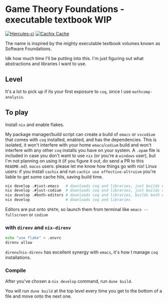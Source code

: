 # Game Theory Foundations - executable textbook WIP
[![Hercules-ci][Herc badge]][Herc link]
[![Cachix Cache][Cachix badge]][Cachix link]

[Herc badge]: https://img.shields.io/badge/Herc-CI-yellowgreen?style=plastic&logo=nixos
[Herc link]: https://hercules-ci.com/github/quinn-dougherty/gtf
[Cachix badge]: https://img.shields.io/badge/Cachix-effective--altruism-blueviolet?style=plastic&logo=nixos
[Cachix link]: https://effective-altruism.cachix.org

The name is inspired by the mighty executable textbook volumes known as Software Foundations. 

Idk how much time I'll be putting into this. I'm just figuring out what abstractions and libraries I want to use. 

## Level

It's a lot to pick up if its your first exposure to `coq`, since I use `mathcomp-analysis`.

## To play

Install `nix` and enable flakes. 

My package manager/build script can create a build of `emacs` or `vscodium` that comes with `coq` installed, enabled, and has the dependencies. This is isolated, it won't interfere with your home `emacs`/`codium` build and won't interfere with any other `coq` installs you have on your system. A `.opam` file is included in case you don't want to use `nix` (or you're a `windows` user), but I'm not planning on using it (if you figure it out, do send a PR to this `README.md`). `macos` users: please let me know how things go with nix! Linux users: if you install `cachix` and run `cachix use effective-altruism` you're liable to get some cache hits, saving build time.

```sh
nix develop .#just-emacs   # downloads coq and libraries, just builds emacs
nix develop .#just-codium  # downloads coq and libraries, just builds codium
nix develop .#both-editors # downloads coq and libraries, builds both emacs and codium. 
nix develop                # downloads coq and libraries
```

Editors are put onto `$PATH`, so launch them from terminal like `emacs --fullscreen` or `codium`

### with `direnv` and `nix-direnv` 

```sh
echo "use flake" > .envrc
direnv allow
```

`direnv`/`nix-direnv` has excellent synergy with `emacs`, it's how I manage `coq` installations. 

### Compile

After you've chosen a `nix develop` command, run `dune build`. 

You will run `dune build` at the top level every time you get to the bottom of a file and move onto the next one. 
